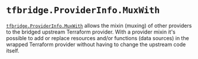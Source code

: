# `tfbridge.ProviderInfo.MuxWith`

[`tfbridge.ProviderInfo.MuxWith`](https://github.com/pulumi/pulumi-terraform-bridge/blob/5e17c6c7e2d877db7e1d9c0b953a06d3ecabbaea/pkg/tfbridge/info.go#L126-L133)
allows the mixin (muxing) of other providers to the bridged upstream Terraform
provider. With a provider mixin it's possible to add or replace resources and/or functions
(data sources) in the wrapped Terraform provider without having to change the upstream
code itself.
